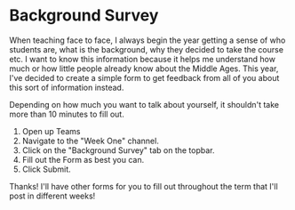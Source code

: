 # Background Survey

When teaching face to face, I  always begin the year getting a sense of who students are, what is the background, why they decided to take the course etc. I want to know this information because it helps me understand how much or how little people already know about the Middle Ages. This year, I've decided to create a simple form to get feedback from all of you about this sort of information instead. 

Depending on how much you want to talk about yourself, it shouldn't take more than 10 minutes to fill out. 

1. Open up Teams
2. Navigate to the "Week One" channel. 
3. Click on the "Background Survey" tab on the topbar.
4. Fill out the Form as best you can. 
5. Click Submit. 

Thanks! I'll have other forms for you to fill out throughout the term that I'll post in different weeks!

